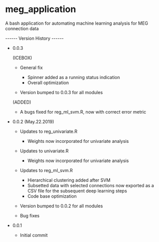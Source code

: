 # meg_application
A bash application for automating machine learning analysis for MEG connection data

------ Version History ------
 
- 0.0.3
  
  (ICEBOX)
  - General fix
    - Spinner added as a running status indication
    - Overall optimization
       
  - Version bumped to 0.0.3 for all modules  
  
  (ADDED)
  - A bugs fixed for reg_ml_svm.R, now with correct error metric
 
 
- 0.0.2 (May.22.2019)

  - Updates to reg_univariate.R
    - Weights now incorporated for univariate analysis
  
  - Updates to univariate.R
    - Weights now incorporated for univariate analysis

  - Updates to reg_ml_svm.R
    - Hierarchical clustering added after SVM
    - Subsetted data with selected connections now exported as a CSV file for the subsequent deep learning steps
    - Code base optimization
  
  - Version bumped to 0.0.2 for all modules
  
  - Bug fixes


- 0.0.1

    - Initial commit
